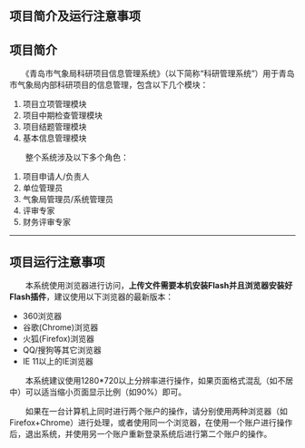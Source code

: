 项目简介及运行注意事项
------------------------------------
##  项目简介
　　《青岛市气象局科研项目信息管理系统》（以下简称“科研管理系统”）用于青岛市气象局内部科研项目的信息管理，包含以下几个模块：
1. 项目立项管理模块
2. 项目中期检查管理模块
3. 项目结题管理模块
4. 基本信息管理模块

　　整个系统涉及以下多个角色：
1.  项目申请人/负责人
2. 单位管理员
3. 气象局管理员/系统管理员
4. 评审专家
5. 财务评审专家
-------------------------------------------------
## 项目运行注意事项
　　本系统使用浏览器进行访问，**上传文件需要本机安装Flash并且浏览器安装好Flash插件**，建议使用以下浏览器的最新版本：
- 360浏览器
- 谷歌(Chrome)浏览器
- 火狐(Firefox)浏览器
- QQ/搜狗等其它浏览器
- IE 11以上的IE浏览器

　　本系统建议使用1280*720以上分辨率进行操作，如果页面格式混乱（如不居中）可以适当缩小页面显示比例（如90%）即可。

　　如果在一台计算机上同时进行两个账户的操作，请分别使用两种浏览器（如Firefox+Chrome）进行处理，或者使用同一个浏览器，在使用一个账户进行操作后，退出系统，并使用另一个账户重新登录系统后进行第二个账户的操作。
